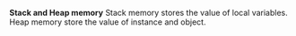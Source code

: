 **Stack and Heap memory**
                Stack memory stores the value of local variables.  <br>
                Heap memory store the value of instance and object.  <br>